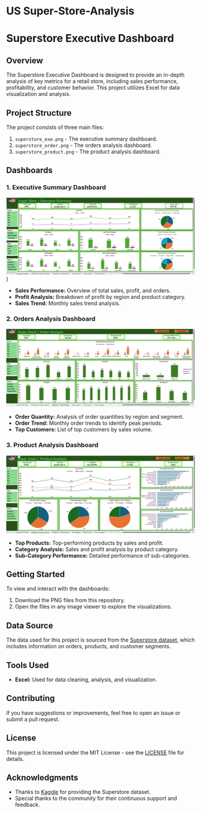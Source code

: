 #  US Super-Store-Analysis
# Superstore Executive Dashboard

## Overview
The Superstore Executive Dashboard is designed to provide an in-depth analysis of key metrics for a retail store, including sales performance, profitability, and customer behavior. This project utilizes Excel for data visualization and analysis.

## Project Structure
The project consists of three main files:
1. `superstore_exe.png` - The executive summary dashboard.
2. `superstore_order.png` - The orders analysis dashboard.
3. `superstore_product.png` - The product analysis dashboard.

## Dashboards
### 1. Executive Summary Dashboard
![Executive Summary](https://github.com/DaAlokSingh/Super-Store-Analysis/blob/main/superstore_exe.png))
- **Sales Performance:** Overview of total sales, profit, and orders.
- **Profit Analysis:** Breakdown of profit by region and product category.
- **Sales Trend:** Monthly sales trend analysis.

### 2. Orders Analysis Dashboard
![Orders Analysis](https://github.com/DaAlokSingh/Super-Store-Analysis/blob/main/superstore_order.png)
- **Order Quantity:** Analysis of order quantities by region and segment.
- **Order Trend:** Monthly order trends to identify peak periods.
- **Top Customers:** List of top customers by sales volume.

### 3. Product Analysis Dashboard
![Product Analysis](https://github.com/DaAlokSingh/Super-Store-Analysis/blob/main/superstore_product.png)
- **Top Products:** Top-performing products by sales and profit.
- **Category Analysis:** Sales and profit analysis by product category.
- **Sub-Category Performance:** Detailed performance of sub-categories.

## Getting Started
To view and interact with the dashboards:
1. Download the PNG files from this repository.
2. Open the files in any image viewer to explore the visualizations.

## Data Source
The data used for this project is sourced from the [Superstore dataset](path/to/dataset), which includes information on orders, products, and customer segments.

## Tools Used
- **Excel:** Used for data cleaning, analysis, and visualization.

## Contributing
If you have suggestions or improvements, feel free to open an issue or submit a pull request.

## License
This project is licensed under the MIT License - see the [LICENSE](LICENSE) file for details.

## Acknowledgments
- Thanks to [Kaggle](https://www.kaggle.com/) for providing the Superstore dataset.
- Special thanks to the community for their continuous support and feedback.

